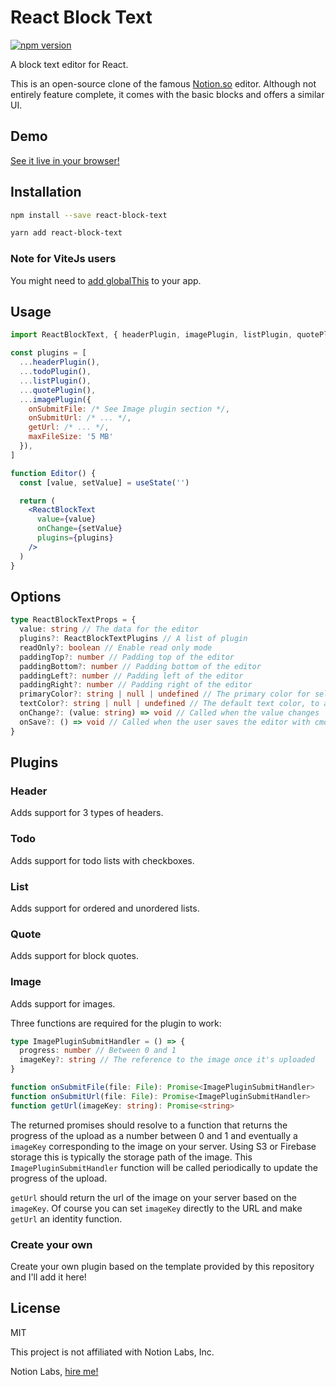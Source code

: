# React Block Text

[![npm version](https://badge.fury.io/js/react-block-text.svg)](https://badge.fury.io/js/react-block-text)

A block text editor for React.

This is an open-source clone of the famous [Notion.so](https://notion.so) editor. Although not entirely feature complete, it comes with the basic blocks and offers a similar UI.

## Demo

[See it live in your browser!](https://react-block-text.web.app/)

## Installation

```bash
npm install --save react-block-text
```
```bash
yarn add react-block-text
```

### Note for ViteJs users

You might need to [add globalThis](https://github.com/vitejs/vite/discussions/7915) to your app.

## Usage

```jsx
import ReactBlockText, { headerPlugin, imagePlugin, listPlugin, quotePlugin, todoPlugin } from 'react-block-text'

const plugins = [
  ...headerPlugin(),
  ...todoPlugin(),
  ...listPlugin(),
  ...quotePlugin(),
  ...imagePlugin({
    onSubmitFile: /* See Image plugin section */,
    onSubmitUrl: /* ... */,
    getUrl: /* ... */,
    maxFileSize: '5 MB'
  }),
]

function Editor() {
  const [value, setValue] = useState('')

  return (
    <ReactBlockText
      value={value}
      onChange={setValue}
      plugins={plugins}
    />
  )
}
```

## Options

```ts
type ReactBlockTextProps = {
  value: string // The data for the editor
  plugins?: ReactBlockTextPlugins // A list of plugin
  readOnly?: boolean // Enable read only mode
  paddingTop?: number // Padding top of the editor
  paddingBottom?: number // Padding bottom of the editor
  paddingLeft?: number // Padding left of the editor
  paddingRight?: number // Padding right of the editor
  primaryColor?: string | null | undefined // The primary color for selection, drag and drop, and buttons
  textColor?: string | null | undefined // The default text color, to align with your design-system
  onChange?: (value: string) => void // Called when the value changes
  onSave?: () => void // Called when the user saves the editor with cmd/ctrl+s
}
```

## Plugins

### Header

Adds support for 3 types of headers.

### Todo

Adds support for todo lists with checkboxes.

### List

Adds support for ordered and unordered lists.

### Quote

Adds support for block quotes.

### Image

Adds support for images.

Three functions are required for the plugin to work:

```ts
type ImagePluginSubmitHandler = () => {
  progress: number // Between 0 and 1
  imageKey?: string // The reference to the image once it's uploaded
}

function onSubmitFile(file: File): Promise<ImagePluginSubmitHandler>
function onSubmitUrl(file: File): Promise<ImagePluginSubmitHandler>
function getUrl(imageKey: string): Promise<string>
```

The returned promises should resolve to a function that returns the progress of the upload as a number between 0 and 1 and eventually a `imageKey` corresponding to the image on your server. Using S3 or Firebase storage this is typically the storage path of the image. This `ImagePluginSubmitHandler` function will be called periodically to update the progress of the upload.

`getUrl` should return the url of the image on your server based on the `imageKey`. Of course you can set `imageKey` directly to the URL and make `getUrl` an identity function.

### Create your own

Create your own plugin based on the template provided by this repository and I'll add it here!

## License

MIT

This project is not affiliated with Notion Labs, Inc.

Notion Labs, [hire me!](https://dherault.com)
